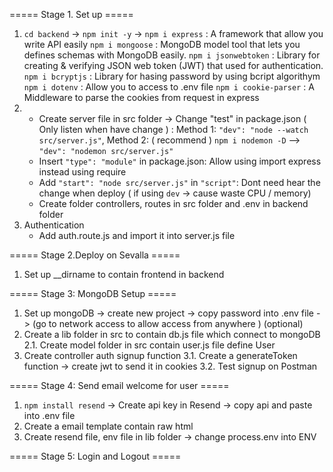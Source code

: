 ===== Stage 1. Set up =====
1. `cd backend` -> `npm init -y` ->
    `npm i express` : A framework that allow you write API easily 
    `npm i mongoose` : MongoDB model tool that lets you defines schemas with MongoDB easily. 
    `npm i jsonwebtoken` : Library for creating & verifying JSON web token (JWT) that used for authentication. 
    `npm i bcryptjs` : Library for hasing password by using bcript algorithym 
    `npm i dotenv` : Allow you to access to .env file
    `npm i cookie-parser` : A Middleware to parse the cookies from request in express
2. - Create server file in src folder -> Change "test" in package.json ( Only listen when have change ) : 
                                                        Method 1:
                                                        `"dev": "node --watch src/server.js"`,
                                                        Method 2: ( recommend )
                                                        `npm i nodemon -D` --> `"dev": "nodemon src/server.js"` 
    - Insert `"type": "module"` in package.json: Allow using import express instead using require
    - Add `"start": "node src/server.js"` in `"script"`: Dont need hear the change when deploy ( if using `dev` -> cause waste CPU / memory)
    - Create folder controllers, routes in src folder and .env in backend folder
3. Authentication
    - Add auth.route.js and import it into server.js file 

===== Stage 2.Deploy on Sevalla =====

1. Set up __dirname to contain frontend in backend

===== Stage 3: MongoDB Setup =====

1. Set up mongoDB -> create new project -> copy password into .env file -> (go to network access to allow access from anywhere ) (optional)
2. Create a lib folder in src to contain db.js file which connect to mongoDB
2.1. Create model folder in src contain user.js file define User
3. Create controller auth signup function 
3.1. Create a generateToken function -> create jwt to send it in cookies
3.2. Test signup on Postman

===== Stage 4: Send email welcome for user =====

1. `npm install resend` -> Create api key in Resend -> copy api and paste into .env file
2. Create a email template contain raw html
3. Create resend file, env file in lib folder -> change process.env into ENV

===== Stage 5: Login and Logout =====
